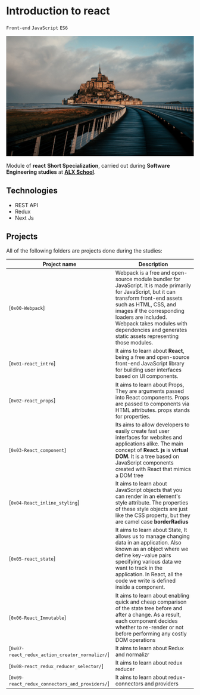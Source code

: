 # Introduction to react

`Front-end` `JavaScript` `ES6`

![image](house.jpg)

Module of **react** **Short Specialization**, carried out during **Software Engineering studies** at **[ALX School](https://www.alxafrica.com)**.

## Technologies
* REST API
* Redux
* Next Js

## Projects
All of the following folders are projects done during the studies:

| Project name | Description |
| ------------ | ----------- |
| [`0x00-Webpack`]| Webpack is a free and open-source module bundler for JavaScript. It is made primarily for JavaScript, but it can transform front-end assets such as HTML, CSS, and images if the corresponding loaders are included. Webpack takes modules with dependencies and generates static assets representing those modules. |
| [`0x01-react_intro`]| It aims to learn about **React**, being a free and open-source front-end JavaScript library for building user interfaces based on UI components. |
| [`0x02-react_props`]| It aims to learn about Props, They are arguments passed into React components. Props are passed to components via HTML attributes. props stands for properties. |
| [`0x03-React_component`]| Its aims to allow developers to easily create fast user interfaces for websites and applications alike. The main concept of **React. js** is **virtual DOM.** It is a tree based on JavaScript components created with React that mimics a DOM tree |
| [`0x04-React_inline_styling`]| It aims to learn about JavaScript objects that you can render in an element's style attribute. The properties of these style objects are just like the CSS property, but they are camel case **borderRadius** |
| [`0x05-react_state`]| It aims to learn about State, It allows us to manage changing data in an application. Also known as an object where we define key-value pairs specifying various data we want to track in the application. In React, all the code we write is defined inside a component. |
| [`0x06-React_Immutable`]| It aims to learn about enabling quick and cheap comparison of the state tree before and after a change. As a result, each component decides whether to re-render or not before performing any costly DOM operations |
| [`0x07-react_redux_action_creator_normalizr/`]| It aims to learn about Redux and normalizr |
| [`0x08-react_redux_reducer_selector/`]| It aims to learn about redux reducer |
| [`0x09-react_redux_connectors_and_providers/`]| It aims to learn about redux-connectors and providers |
